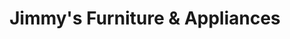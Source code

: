 ---
title: "Jimmy's Furniture & Appliances"
url: /barking/jimmys-furniture-and-appliances/
shop: furniture
---